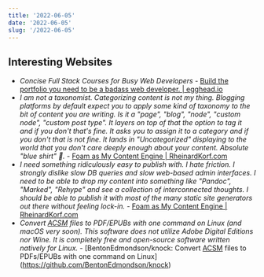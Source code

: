 ```yaml
---
title: '2022-06-05'
date: '2022-06-05'
slug: '/2022-06-05'
---
```


## Interesting Websites

- _Concise Full Stack Courses for Busy Web Developers_ - [Build the portfolio you need to be a badass web developer. | egghead.io](https://egghead.io/)
- _I am not a taxonomist. Categorizing content is not my thing. Blogging platforms by default expect you to apply some kind of taxonomy to the bit of content you are writing. Is it a "page", "blog", "node", "custom node", "custom post type". It layers on top of that the option to tag it and if you don't that's fine. It asks you to assign it to a category and if you don't that is not fine. It lands in "Uncategorized" displaying to the world that you don't care deeply enough about your content. Absolute "blue shirt" 👕._ - [Foam as My Content Engine | RheinardKorf.com](https://rheinardkorf.com/foam-as-my-content-engine/)
- _I need something ridiculously easy to publish with. I hate friction. I strongly dislike slow DB queries and slow web-based admin interfaces. I need to be able to drop my content into something like "Pandoc", "Marked", "Rehype" and see a collection of interconnected thoughts. I should be able to publish it with most of the many static site generators out there without feeling lock-in._ - [Foam as My Content Engine | RheinardKorf.com](https://rheinardkorf.com/foam-as-my-content-engine/)
- _Convert [ACSM](../Interests/ACSM.md) files to PDF/EPUBs with one command on Linux \(and macOS very soon\). This software does not utilize Adobe Digital Editions nor Wine. It is completely free and open-source software written natively for Linux._ - [BentonEdmondson/knock: Convert [ACSM](../Interests/ACSM.md) files to PDFs/EPUBs with one command on Linux](https://github.com/BentonEdmondson/knock)
